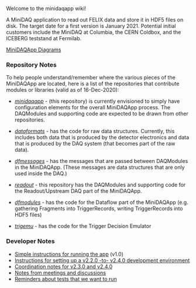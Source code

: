 Welcome to the minidaqapp wiki!

A MiniDAQ application to read out FELIX data and store it in HDF5 files on disk.
The target date for a first version is January 2021.
Potential initial customers include the MiniDAQ at Columbia, the CERN Coldbox, and the ICEBERG teststand at Fermilab.


[MiniDAQApp Diagrams](MiniDAQApp-Diagrams.md)

### Repository Notes

To help people understand/remember where the various pieces of the MiniDAQApp are located, here is a list of the repositories that contribute modules or libraries (valid as of 16-Dec-2020):

* [_minidaqapp_](https://github.com/DUNE-DAQ/dataformats) - (this repository) is currently envisioned to simply have configuration elements for the overall MiniDAQApp process. The DAQModules and supporting code are expected to be drawn from other repositories.

* [_dataformats_](https://github.com/DUNE-DAQ/dataformats) - has the code for raw data structures.  Currently, this includes both data that is produced by the detector electronics and data that is produced by the DAQ system (that becomes part of the raw data). 

* [_dfmessages_](https://github.com/DUNE-DAQ/dfmessages) - has the messages that are passed between DAQModules in the MiniDAQApp.  (These messages are data structures that are only used inside the DAQ.)

* [_readout_](https://github.com/DUNE-DAQ/readout) - this repository has the DAQModules and supporting code for the Readout/Upstream DAQ part of the MiniDAQApp.

* [_dfmodules_](https://github.com/DUNE-DAQ/dfmodules) - has the code for the Dataflow part of the MiniDAQApp (e.g. gathering Fragments into TriggerRecords, writing TriggerRecords into HDF5 files)

* [_trigemu_](https://github.com/DUNE-DAQ/trigemu) - has the code for the Trigger Decision Emulator

### Developer Notes
* [Simple instructions for running the app](Simple-instructions-for-running-the-app.md) (v1.0)
* [Instructions for setting up a v2.2.0 -to- v2.4.0 development environment](Instructions-for-setting-up-a-v2.2.0--to--v2.4.0-development-environment.md)
* [Coordination notes for v2.3.0 and v2.4.0](Coordination-notes-for-v2.3.0-and-v2.4.0.md)
* [Notes from meetings and discussions](Notes-from-meetings-and-discussions.md)
* [Reminders about tests that we want to run](Reminders-about-tests-that-we-want-to-run.md)
